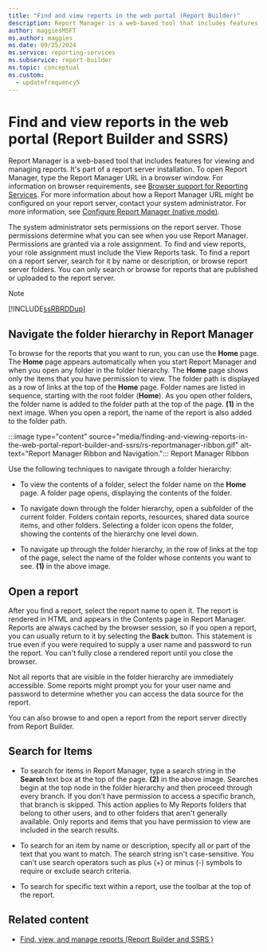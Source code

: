 ```yaml
---
title: "Find and view reports in the web portal (Report Builder)"
description: Report Manager is a web-based tool that includes features for viewing and managing reports. It's part of a report server installation.
author: maggiesMSFT
ms.author: maggies
ms.date: 09/25/2024
ms.service: reporting-services
ms.subservice: report-builder
ms.topic: conceptual
ms.custom:
  - updatefrequency5
---
```

# Find and view reports in the web portal (Report Builder and SSRS)

  Report Manager is a web-based tool that includes features for viewing and managing reports. It's part of a report server installation. To open Report Manager, type the Report Manager URL in a browser window. For information on browser requirements, see [Browser support for Reporting Services](../../reporting-services/browser-support-for-reporting-services-and-power-view.md). For more information about how a Report Manager URL might be configured on your report server, contact your system administrator. For more information, see [Configure Report Manager (native mode)](../report-server/configure-web-portal.md).

The system administrator sets permissions on the report server. Those permissions determine what you can see when you use Report Manager. Permissions are granted via a role assignment. To find and view reports, your role assignment must include the View Reports task. To find a report on a report server, search for it by name or description, or browse report server folders. You can only search or browse for reports that are
 published or uploaded to the report server.

> [!NOTE]  
> [!INCLUDE[ssRBRDDup](../../includes/ssrbrddup-md.md)]

## Navigate the folder hierarchy in Report Manager

To browse for the reports that you want to run, you can use the **Home** page. The **Home** page appears automatically when you start Report Manager and when you open any folder in the folder hierarchy. The **Home** page shows only the items that you have permission to view. The folder path is displayed as a row of links at the top of the **Home** page. Folder names are listed in sequence, starting with the root folder (**Home**). As you open other folders, the folder name is added to the folder path at the top of the page. **(1)** in the next image. When you open a report, the name of the report is also added to the folder path.

:::image type="content" source="media/finding-and-viewing-reports-in-the-web-portal-report-builder-and-ssrs/rs-reportmanager-ribbon.gif" alt-text="Report Manager Ribbon and Navigation.":::
Report Manager Ribbon

Use the following techniques to navigate through a folder hierarchy:

- To view the contents of a folder, select the folder name on the **Home** page. A folder page opens, displaying the contents of the folder.

- To navigate down through the folder hierarchy, open a subfolder of the current folder. Folders contain reports, resources, shared data source items, and other folders. Selecting a folder icon opens the folder, showing the contents of the hierarchy one level down.

- To navigate up through the folder hierarchy, in the row of links at the top of the page, select the name of the folder whose contents you want to see. **(1)** in the above image.

## Open a report

After you find a report, select the report name to open it. The report is rendered in HTML and appears in the Contents page in Report Manager. Reports are always cached by the browser session, so if you open a report, you can usually return to it by selecting the **Back** button. This statement is true even if you were required to supply a user name and password to run the report. You can't fully close a rendered report until you close the browser.

Not all reports that are visible in the folder hierarchy are immediately accessible. Some reports might prompt you for your user name and password to determine whether you can access the data source for the report.

You can also browse to and open a report from the report server directly from Report Builder.

## Search for Items

- To search for items in Report Manager, type a search string in the **Search** text box at the top of the page. **(2)** in the above image. Searches begin at the top node in the folder hierarchy and then proceed through every branch. If you don't have permission to access a specific branch, that branch is skipped. This action applies to My Reports folders that belong to other users, and to other folders that aren't generally available. Only reports and items that you have permission to view are included in the search results.

- To search for an item by name or description, specify all or part of the text that you want to match. The search string isn't case-sensitive. You can't use search operators such as plus (+) or minus (-) symbols to require or exclude search criteria.

- To search for specific text within a report, use the toolbar at the top of the report.

## Related content

- [Find, view, and manage reports (Report Builder and SSRS )](../../reporting-services/report-builder/finding-viewing-and-managing-reports-report-builder-and-ssrs.md)
